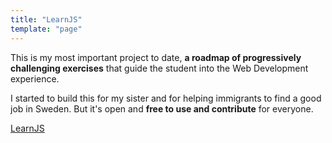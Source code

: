 ```yaml
---
title: "LearnJS"
template: "page"
---
```


This is my most important project to date, **a roadmap of progressively challenging
exercises** that guide the student into the Web Development experience.

I started to build this for my sister and for helping immigrants to find a good
job in Sweden. But it's open and **free to use and contribute** for everyone.

[LearnJS](https://learnjs.today)
